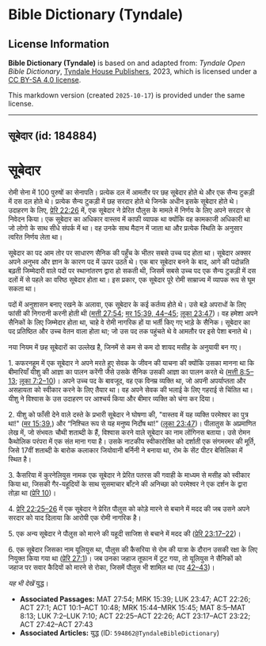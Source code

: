 # Bible Dictionary (Tyndale)

## License Information

**Bible Dictionary (Tyndale)** is based on and adapted from: _Tyndale Open Bible Dictionary_, [Tyndale House Publishers](https://tyndaleopenresources.com/), 2023, which is licensed under a [CC BY-SA 4.0 license](https://creativecommons.org/licenses/by-sa/4.0/legalcode.en).

This markdown version (created `2025-10-17`) is provided under the same license.



--------------------------------

## सूबेदार (id: 184884)

सूबेदार
=======

रोमी सेना में 100 पुरुषों का सेनापति। प्रत्येक दल में आमतौर पर छह सूबेदार होते थे और एक सैन्य टुकड़ी में दस दल होते थे। प्रत्येक सैन्य टुकड़ी में छह सरदार होते थे जिनके अधीन इसके सूबेदार होते थे। उदाहरण के लिए, [प्रेरि 22:26](https://ref.ly/Acts22:26) में, एक सूबेदार ने प्रेरित पौलुस के मामले में निर्णय के लिए अपने सरदार से निवेदन किया। एक सूबेदार का अधिकार वास्तव में काफी व्यापक था क्योंकि वह कामकाजी अधिकारी था जो लोगो के साथ सीधे संपर्क में था। वह उनके साथ मैदान में जाता था और प्रत्येक स्थिति के अनुसार त्वरित निर्णय लेता था।

सूबेदार का पद आम तोर पर साधारण सैनिक की पहुँच के भीतर सबसे उच्च पद होता था। सूबेदार अक्सर अपने अनुभव और ज्ञान के कारण पद में ऊपर उठते थे। एक बार सूबेदार बनने के बाद, आगे की पदोन्नति बढ़ती जिम्मेदारी वाले पदों पर स्थानांतरण द्वारा हो सकती थी, जिसमें सबसे उच्च पद एक सैन्य टुकड़ी में दस दलों में से पहले का वरिष्ठ सूबेदार होता था। इस प्रकार, एक सूबेदार पूरे रोमी साम्राज्य में व्यापक रूप से घूम सकता था।

पदों में अनुशासन बनाए रखने के अलावा, एक सूबेदार के कई कर्तव्य होते थे। उसे बड़े अपराधों के लिए फांसी की निगरानी करनी होती थी ([मत्ती 27:54](https://ref.ly/Matt27:54); [मर 15:39, 44–45](https://ref.ly/Mark15:39); [लूका 23:47](https://ref.ly/Luke23:47))। वह हमेशा अपने सैनिकों के लिए जिम्मेदार होता था, चाहे वे रोमी नागरिक हों या भर्ती किए गए भाड़े के सैनिक। सूबेदार का पद प्रतिष्ठित और उच्च वेतन वाला होता था; जो उस पद तक पहुंचते थे वे आमतौर पर इसे पेशा बनाते थे।

नया नियम में छह सूबेदारों का उल्लेख है, जिनमें से कम से कम दो शायद मसीह के अनुयायी बन गए।

1\. कफरनहूम में एक सूबेदार ने अपने मरते हुए सेवक के जीवन की याचना की क्योंकि उसका मानना ​​था कि बीमारियाँ यीशु की आज्ञा का पालन करेंगी जैसे उसके सैनिक उसकी आज्ञा का पालन करते थे ([मत्ती 8:5–13](https://ref.ly/Matt8:5-Matt8:13); [लूका 7:2–10](https://ref.ly/Luke7:2-Luke7:10))। अपने उच्च पद के बावजूद, वह एक विनम्र व्यक्ति था, जो अपनी अपर्याप्तता और असहायता को स्वीकार करने के लिए तैयार था। वह अपने सेवक की भलाई के लिए गहराई से चिंतित था। यीशु ने विश्वास के उस उदाहरण पर आश्चर्य किया और बीमार व्यक्ति को चंगा कर दिया।

2\. यीशु को फाँसी देने वाले दस्ते के प्रभारी सूबेदार ने घोषणा की, "वास्तव में यह व्यक्ति परमेश्वर का पुत्र था!" ([मर 15:39](https://ref.ly/Mark15:39),) और “निश्चित रूप से यह मनुष्य निर्दोष था!” ([लूका 23:47](https://ref.ly/Luke23:47))। पीलातुस के अप्रमाणित लेख में, जो संभवतः चौथी शताब्दी के हैं, विश्वास करने वाले सूबेदार का नाम लोंगिनस बताया। उसे रोमन कैथोलिक परंपरा में एक संत माना गया है। उसके नाटकीय स्वीकारोक्ति को दर्शाती एक संगमरमर की मूर्ति, जिसे 17वीं शताब्दी के बारोक कलाकार जियोवानी बर्निनी ने बनाया था, रोम के सेंट पीटर बेसिलिका में स्थित है।

3\. कैसरिया में कुरनेलियुस नामक एक सूबेदार ने प्रेरित पतरस की गवाही के माध्यम से मसीह को स्वीकार किया था, जिसकी गैर\-यहूदियों के साथ सुसमाचार बाँटने की अनिच्छा को परमेश्वर ने एक दर्शन के द्वारा तोड़ा था ([प्रेरि 10](https://ref.ly/Acts10:1-Acts10:48))।

4\. [प्रेरि 22:25–26](https://ref.ly/Acts22:25-Acts22:26) में एक सूबेदार ने प्रेरित पौलुस को कोड़े मारने से बचाने में मदद की जब उसने अपने सरदार को याद दिलाया कि आरोपी एक रोमी नागरिक है।

5\. एक अन्य सूबेदार ने पौलुस को मारने की यहूदी साजिश से बचाने में मदद की ([प्रेरि 23:17–22](https://ref.ly/Acts23:17-Acts23:22))।

6\. एक सूबेदार जिसका नाम यूलियुस था, पौलुस की कैसरिया से रोम की यात्रा के दौरान उसकी रक्षा के लिए नियुक्त किया गया था ([प्रेरि 27:1](https://ref.ly/Acts27:1))। जब उनका जहाज तूफान में टूट गया, तो यूलियुस ने सैनिकों को जहाज पर सवार कैदियों को मारने से रोका, जिसमें पौलुस भी शामिल था (पद [42–43](https://ref.ly/Acts27:42-Acts27:43))।

*यह भी देखें* युद्ध।

* **Associated Passages:** MAT 27:54; MRK 15:39; LUK 23:47; ACT 22:26; ACT 27:1; ACT 10:1–ACT 10:48; MRK 15:44–MRK 15:45; MAT 8:5–MAT 8:13; LUK 7:2–LUK 7:10; ACT 22:25–ACT 22:26; ACT 23:17–ACT 23:22; ACT 27:42–ACT 27:43
* **Associated Articles:** युद्ध (ID: `594862@TyndaleBibleDictionary`)

